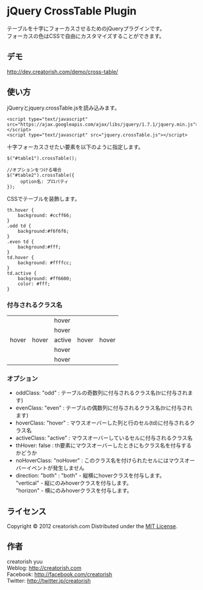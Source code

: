 jQuery CrossTable Plugin
======================
テーブルを十字にフォーカスさせるためのjQueryプラグインです。  
フォーカスの色はCSSで自由にカスタマイズすることができます。

デモ
------
<a href="http://dev.creatorish.com/demo/cross-table/" target="_blank">http://dev.creatorish.com/demo/cross-table/</a>

使い方
------
jQueryとjquery.crossTable.jsを読み込みます。

    <script type="text/javascript" src="https://ajax.googleapis.com/ajax/libs/jquery/1.7.1/jquery.min.js"></script>
    <script type="text/javascript" src="jquery.crossTable.js"></script>

十字フォーカスさせたい要素を以下のように指定します。

    $("#table1").crossTable();
    
    //オプションをつける場合
    $("#table2").crossTable({
         option名: プロパティ
    });

CSSでテーブルを装飾します。

    th.hover {
        background: #ccff66;
    }
    .odd td {
        background:#f6f6f6;
    }
    .even td {
        background:#fff;
    }
    td.hover {
        background: #ffffcc;
    }
    td.active {
        background: #ff6600;
        color: #fff;
    }

### 付与されるクラス名 ###

<table border="0">
<tbody>
<tr>
<td>&nbsp;</td>
<td>&nbsp;</td>
<td>hover</td>
<td>&nbsp;</td>
<td>&nbsp;</td>
</tr>
<tr>
<td>&nbsp;</td>
<td>&nbsp;</td>
<td>hover</td>
<td>&nbsp;</td>
<td>&nbsp;</td>
</tr>
<tr>
<td>hover</td>
<td>hover</td>
<td>active</td>
<td>hover</td>
<td>hover</td>
</tr>
<tr>
<td>&nbsp;</td>
<td>&nbsp;</td>
<td>hover</td>
<td>&nbsp;</td>
<td>&nbsp;</td>
</tr>
<tr>
<td>&nbsp;</td>
<td>&nbsp;</td>
<td>hover</td>
<td>&nbsp;</td>
<td>&nbsp;</td>
</tr>
</tbody>
</table>

### オプション ###

+    oddClass: "odd" : テーブルの奇数列に付与されるクラス名(trに付与されます)
+    evenClass: "even" : テーブルの偶数列に付与されるクラス名(trに付与されます)
+    hoverClass: "hover" : マウスオーバーした列と行のセル(td)に付与されるクラス名
+    activeClass: "active" : マウスオーバーしているセルに付与されるクラス名
+    thHover: false : th要素にマウスオーバーしたときにもクラス名を付与するかどうか
+    noHoverClass: "noHover" : このクラス名を付けられたセルにはマウスオーバーイベントが発生しません
+    direction: "both" : "both" - 縦横にhoverクラスを付与します。  
"vertical" - 縦にのみhoverクラスを付与します。  
"horizon" - 横にのみhoverクラスを付与します。

ライセンス
--------
[MIT]: http://www.opensource.org/licenses/mit-license.php
Copyright &copy; 2012 creatorish.com
Distributed under the [MIT License][mit].

作者
--------
creatorish yuu  
Weblog: <http://creatorish.com>  
Facebook: <http://facebook.com/creatorish>  
Twitter: <http://twitter.jp/creatorish>